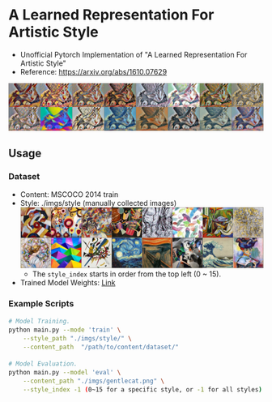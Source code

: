 A Learned Representation For Artistic Style
==

* Unofficial Pytorch Implementation of "A Learned Representation For Artistic Style"
* Reference: https://arxiv.org/abs/1610.07629

![sample_image](./imgs/sample_image.jpg) 

## Usage
### Dataset
  - Content: MSCOCO 2014 train
  - Style: ./imgs/style (manually collected images)
    ![style_images](./imgs/styles.jpg)
    - The `style_index` starts in order from the top left (0 ~ 15).
  - Trained Model Weights: [Link](https://github.com/tyui592/A_Learned_Representation_For_Artistic_Style/releases/download/v1.0/model.ckpt)

### Example Scripts

```bash
# Model Training.
python main.py --mode 'train' \
    --style_path "./imgs/style/" \
    --content_path  "/path/to/content/dataset/"
    
# Model Evaluation.
python main.py --model 'eval' \
    --content_path "./imgs/gentlecat.png" \
    --style_index -1 (0~15 for a specific style, or -1 for all styles)
```
